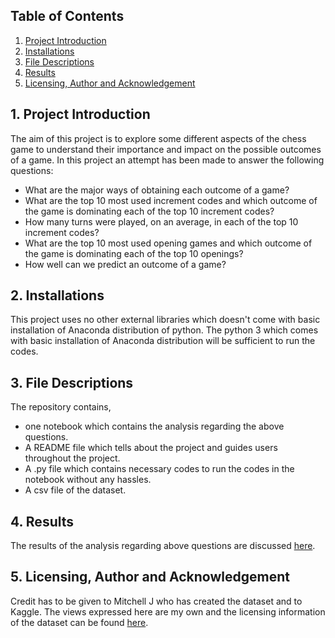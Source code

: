 ## Table of Contents
1. [Project Introduction](#ProjectIntroduction)
2. [Installations](#Installations)
3. [File Descriptions](#FileDescriptions)
4. [Results](#Results)
5. [Licensing, Author and Acknowledgement](#Licensing,AuthorandAcknowledgement)

## 1. Project Introduction <a name="ProjectIntroduction"></a>
The aim of this project is to explore some different aspects of the chess game
to understand their importance and impact on the possible outcomes of a game.
In this project an attempt has been made to answer the following questions:
- What are the major ways of obtaining each outcome of a game?
- What are the top 10 most used increment codes and which outcome of the game
is dominating each of the top 10 increment codes?
- How many turns were played, on an average, in each of the top 10 increment
codes?
- What are the top 10 most used opening games and which outcome of the game is
dominating each of the top 10 openings?
- How well can we predict an outcome of a game?

## 2. Installations <a name="Installations"></a>
This project uses no other external libraries which doesn't come with basic
installation of Anaconda distribution of python. The python 3 which comes with
basic installation of Anaconda distribution will be sufficient to run the codes.

## 3. File Descriptions <a name="FileDescriptions"></a>
The repository contains,
- one notebook which contains the analysis regarding the above questions.
- A README file which tells about the project and guides users throughout the
project.
- A .py file which contains necessary codes to run the codes in the notebook
without any hassles.
- A csv file of the dataset.

## 4. Results <a name="Results"></a>
The results of the analysis regarding above questions are discussed [here](https://achyutk23.medium.com/how-to-predict-an-outcome-of-a-chess-game-c4f452362575).

## 5. Licensing, Author and Acknowledgement <a name="Licensing,AuthorandAcknowledgement"></a>
Credit has to be given to Mitchell J who has created the dataset and to Kaggle.
The views expressed here are my own and the licensing information of the
dataset can be found [here](https://www.kaggle.com/datasnaek/chess).
